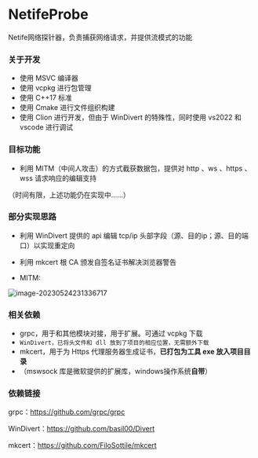 # NetifeProbe
Netife网络探针器，负责捕获网络请求，并提供流模式的功能



### 关于开发

- 使用 MSVC 编译器
- 使用 vcpkg 进行包管理
- 使用 C++17 标准
- 使用 Cmake 进行文件组织构建
- 使用 Clion 进行开发，但由于 WinDivert 的特殊性，同时使用 vs2022 和 vscode 进行调试

### 目标功能

- 利用 MITM（中间人攻击）的方式截获数据包，提供对 http 、ws 、https 、wss 请求响应的编辑支持

（时间有限，上述功能仍在实现中......）

### 部分实现思路

- 利用 WinDivert 提供的 api 编辑 tcp/ip 头部字段（源、目的ip；源、目的端口）以实现重定向

- 利用 mkcert 根 CA 颁发自签名证书解决浏览器警告

- MITM:

![image-20230524231336717](https://img.forDece.cn/imgs/2023/06/image-20230524231336717.png)



### 相关依赖

- grpc，用于和其他模块对接，用于扩展。可通过 vcpkg 下载
- `WinDivert，已将头文件和 dll 放到了项目的相应位置，无需额外下载`
- mkcert，用于为 Https 代理服务器生成证书，**已打包为工具 exe 放入项目目录**
- （mswsock 库是微软提供的扩展库，windows操作系统**自带**）





### 依赖链接

grpc：https://github.com/grpc/grpc

WinDivert：https://github.com/basil00/Divert

mkcert：https://github.com/FiloSottile/mkcert

